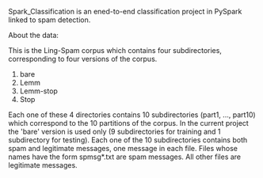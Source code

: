 Spark_Classification is an ened-to-end classification project in PySpark linked to spam detection.

About the data:

This is the Ling-Spam corpus which contains four subdirectories, corresponding to four versions of the corpus.

1) bare
2) Lemm
3) Lemm-stop
4) Stop

Each one of these 4 directories contains 10 subdirectories (part1, ..., part10) which correspond to the 10 partitions of the corpus.
In the current project the 'bare' version is used only (9 subdirectories for training and 1 subdirectory for testing).
Each one of the 10 subdirectories contains both spam and legitimate messages, one message in each file. 
Files whose names have the form spmsg*.txt are spam messages. All other files are legitimate messages.

